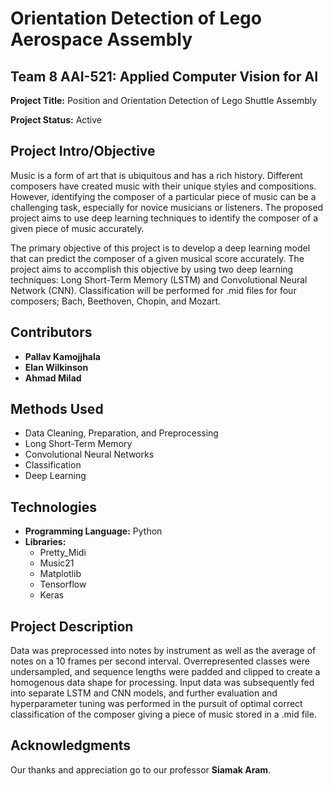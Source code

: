 # Orientation Detection of Lego Aerospace Assembly

## Team 8 AAI-521: Applied Computer Vision for AI

**Project Title:** Position and Orientation Detection of Lego Shuttle Assembly

**Project Status:** Active

## Project Intro/Objective

Music is a form of art that is ubiquitous and has a rich history. Different composers have created music with their unique styles and compositions. However, identifying the composer of a particular piece of music can be a challenging task, especially for novice musicians or listeners. The proposed project aims to use deep learning techniques to identify the composer of a given piece of music accurately.

The primary objective of this project is to develop a deep learning model that can predict the composer of a given musical score accurately. The project aims to accomplish this objective by using two deep learning techniques: Long Short-Term Memory (LSTM) and Convolutional Neural Network (CNN). Classification will be performed for .mid files for four composers; Bach, Beethoven, Chopin, and Mozart.

## Contributors

- **Pallav Kamojjhala**
- **Elan Wilkinson**
- **Ahmad Milad**

## Methods Used

- Data Cleaning, Preparation, and Preprocessing
- Long Short-Term Memory
- Convolutional Neural Networks
- Classification
- Deep Learning

## Technologies

- **Programming Language:** Python
- **Libraries:** 
  - Pretty_Midi
  - Music21
  - Matplotlib
  - Tensorflow
  - Keras

## Project Description

Data was preprocessed into notes by instrument as well as the average of notes on a 10 frames per second interval. Overrepresented classes were undersampled, and sequence lengths were padded and clipped to create a homogenous data shape for processing. Input data was subsequently fed into separate LSTM and CNN models, and further evaluation and hyperparameter tuning was performed in the pursuit of optimal correct classification of the composer giving a piece of music stored in a .mid file.
## Acknowledgments

Our thanks and appreciation go to our professor **Siamak Aram**.

